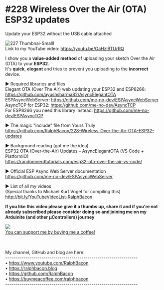 # #228 Wireless Over the Air (OTA) ESP32 updates  
Update your ESP32 without the USB cable attached  

![227 Thumbnai-Smalll](https://user-images.githubusercontent.com/20911308/134812738-de13a555-b48f-4f56-b359-5b934c23a760.jpg)  
Link to my YouTube video: https://youtu.be/OaHzlBTUrRQ  

I show you a **value-added method** of uploading your sketch Over the Air (OTA) to your **ESP32**.  
It's **quick**, **elegant** and tries to prevent you uploading to the **incorrect** device.  

► Required libraries and files  
Elegant OTA (Over The Air) web updating your ESP32 and ESP8266: https://github.com/ayushsharma82/AsyncElegantOTA  
ESPAsyncWebServer: https://github.com/me-no-dev/ESPAsyncWebServer  
AsyncTCP for ESP32: https://github.com/me-no-dev/AsyncTCP  
For ESP8266 you need this library instead: https://github.com/me-no-dev/ESPAsyncTCP  

► The magic "include" file from Yours Truly  
https://github.com/RalphBacon/228-Wireless-Over-the-Air-OTA-ESP32-updates 
<br />

► Background reading (got me the idea)  
ESP32 OTA (Over-the-Air) Updates – AsyncElegantOTA (VS Code + PlatformIO)  
https://randomnerdtutorials.com/esp32-ota-over-the-air-vs-code/  

► Official ESP Async Web Server documentation  
https://github.com/me-no-dev/ESPAsyncWebServer  

► List of all my videos  
(Special thanks to Michael Kurt Vogel for compiling this)  
http://bit.ly/YouTubeVideoList-RalphBacon  

**If you like this video please give it a thumbs up, share it and if you're not already subscribed please consider doing so and joining me on my Arduinite (and other μControllers) journey**

<img src="https://user-images.githubusercontent.com/20911308/135296246-f216aa5b-0567-4aa8-b1b3-30a3ed92373b.gif" align="left">
<br />
<a href="https://buymeacoffee.com/ralphbacon" target="_blank">You can support me by buying me a coffee!</a>  
<br />
<br />
<br />

My channel, GitHub and blog are here:  
\------------------------------------------------------------------  
• https://www.youtube.com/RalphBacon  
• https://ralphbacon.blog  
• https://github.com/RalphBacon  
• https://buymeacoffee.com/ralphbacon  
\------------------------------------------------------------------
